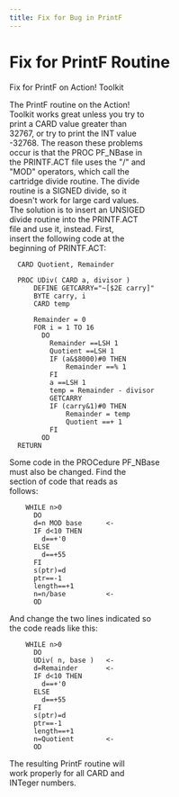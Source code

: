 ```yaml
---
title: Fix for Bug in PrintF
---
```

  
  
# Fix for PrintF Routine  
  
  
Fix for PrintF on Action! Toolkit  
  
The PrintF routine on the Action!  
Toolkit works great unless you try to  
print a CARD value greater than  
32767, or try to print the INT value  
-32768.  The reason these problems  
occur is that the PROC PF_NBase in  
the PRINTF.ACT file uses the "/" and  
"MOD" operators, which call the  
cartridge divide routine.  The divide  
routine is a SIGNED divide, so it  
doesn't work for large card values.  
The solution is to insert an UNSIGED  
divide routine into the PRINTF.ACT  
file and use it, instead.  First,  
insert the following code at the  
beginning of PRINTF.ACT:  
```
  CARD Quotient, Remainder

  PROC UDiv( CARD a, divisor )
      DEFINE GETCARRY="~[$2E carry]"
      BYTE carry, i
      CARD temp

      Remainder = 0
      FOR i = 1 TO 16
        DO
          Remainder ==LSH 1
          Quotient ==LSH 1
          IF (a&$8000)#0 THEN
              Remainder ==% 1
          FI
          a ==LSH 1
          temp = Remainder - divisor
          GETCARRY
          IF (carry&1)#0 THEN
              Remainder = temp
              Quotient ==+ 1
          FI
        OD
  RETURN
```
  
Some code in the PROCedure PF_NBase  
must also be changed.  Find the  
section of code that reads as  
follows:  
```
    WHILE n>0
      DO
      d=n MOD base      <-
      IF d<10 THEN
        d==+'0
      ELSE
        d==+55
      FI
      s(ptr)=d
      ptr==-1
      length==+1
      n=n/base          <-
      OD
```
And change the two lines indicated so  
the code reads like this:  
```
    WHILE n>0
      DO
      UDiv( n, base )   <-
      d=Remainder       <-
      IF d<10 THEN
        d==+'0
      ELSE
        d==+55
      FI
      s(ptr)=d
      ptr==-1
      length==+1
      n=Quotient        <-
      OD
```
  
The resulting PrintF routine will  
work properly for all CARD and  
INTeger numbers.  
  
  
